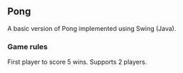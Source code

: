 ## Pong

A basic version of Pong implemented using Swing (Java). 

### Game rules

First player to score 5 wins. Supports 2 players.
